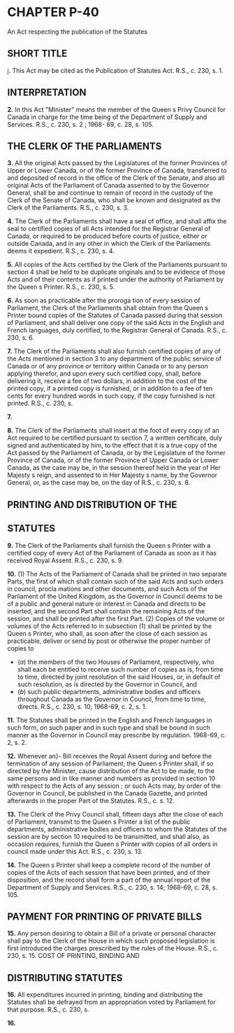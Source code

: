 
# CHAPTER P-40
An Act respecting the publication of the
Statutes

## SHORT TITLE
j. This Act may be cited as the Publication
of Statutes Act. R.S., c. 230, s. 1.

## INTERPRETATION

**2.** In this Act "Minister" means the member
of the Queen s Privy Council for Canada in
charge for the time being of the Department
of Supply and Services. R.S., c. 230, s. 2 ; 1968-
69, c. 28, s. 105.

## THE CLERK OF THE PARLIAMENTS

**3.** All the original Acts passed by the
Legislatures of the former Provinces of Upper
or Lower Canada, or of the former Province
of Canada, transferred to and deposited of
record in the office of the Clerk of the Senate,
and also all original Acts of the Parliament
of Canada assented to by the Governor
General, shall be and continue to remain of
record in the custody of the Clerk of the
Senate of Canada, who shall be known and
designated as the Clerk of the Parliaments.
R.S., c. 230, s. 3.

**4.** The Clerk of the Parliaments shall have
a seal of office, and shall affix the seal to
certified copies of all Acts intended for the
Registrar General of Canada, or required to
be produced before courts of justice, either
or outside Canada, and in any other
in which the Clerk of the Parliaments
deems it expedient. R.S., c. 230, s. 4.

**5.** All copies of the Acts certified by the
Clerk of the Parliaments pursuant to section
4 shall be held to be duplicate originals and
to be evidence of those Acts and of their
contents as if printed under the authority of
Parliament by the Queen s Printer. R.S., c.
230, s. 5.

**6.** As soon as practicable after the proroga
tion of every session of Parliament, the Clerk
of the Parliaments shall obtain from the
Queen s Printer bound copies of the Statutes
of Canada passed during that session of
Parliament, and shall deliver one copy of the
said Acts in the English and French languages,
duly certified, to the Registrar General of
Canada. R.S., c. 230, s. 6.

**7.** The Clerk of the Parliaments shall also
furnish certified copies of any of the Acts
mentioned in section 3 to any department of
the public service of Canada or of any
province or territory within Canada or to any
person applying therefor, and upon every
such certified copy, shall, before delivering it,
receive a fee of two dollars, in addition to the
cost of the printed copy, if a printed copy is
furnished, or in addition to a fee of ten cents
for every hundred words in such copy, if the
copy furnished is not printed. R.S., c. 230, s.

**7.**

**8.** The Clerk of the Parliaments shall insert
at the foot of every copy of an Act required
to be certified pursuant to section 7, a written
certificate, duly signed and authenticated by
him, to the effect that it is a true copy of the
Act passed by the Parliament of Canada, or
by the Legislature of the former Province of
Canada, or of the former Province of Upper
Canada or Lower Canada, as the case may
be, in the session thereof held in the
year of Her Majesty s reign, and assented to
in Her Majesty s name, by the Governor
General, or, as the case may be, on the
day of R.S., c. 230, s. 8.

## PRINTING AND DISTRIBUTION OF THE

## STATUTES

**9.** The Clerk of the Parliaments shall
furnish the Queen s Printer with a certified
copy of every Act of the Parliament of
Canada as soon as it has received Royal
Assent. R.S., c. 230, s. 9.

**10.** (1) The Acts of the Parliament of
Canada shall be printed in two separate Parts,
the first of which shall contain such of the
said Acts and such orders in council, procla
mations and other documents, and such Acts
of the Parliament of the United Kingdom, as
the Governor in Council deems to be of a
public and general nature or interest in
Canada and directs to be inserted, and the
second Part shall contain the remaining Acts
of the session, and shall be printed after the
first Part.
(2) Copies of the volume or volumes of the
Acts referred to in subsection (1) shall be
printed by the Queen s Printer, who shall, as
soon after the close of each session as
practicable, deliver or send by post or
otherwise the proper number of copies to
  * (_a_) the members of the two Houses of
Parliament, respectively, who shall each be
entitled to receive such number of copies as
is, from time to time, directed by joint
resolution of the said Houses, or, in default
of such resolution, as is directed by the
Governor in Council, and
  * (_b_) such public departments, administrative
bodies and officers throughout Canada as
the Governor in Council, from time to time,
directs. R.S., c. 230, s. 10; 1968-69, c. 2, s. 1.

**11.** The Statutes shall be printed in the
English and French languages in such form,
on such paper and in such type and shall be
bound in such manner as the Governor in
Council may prescribe by regulation. 1968-69,
c. 2, s. 2.

**12.** Whenever an}- Bill receives the Royal
Assent during and before the termination of
any session of Parliament, the Queen s Printer
shall, if so directed by the Minister, cause
distribution of the Act to be made, to the
same persons and in like manner and numbers
as provided in section 10 with respect to the
Acts of any session ; or such Acts may, by
order of the Governor in Council, be published
in the Canada Gazette, and printed afterwards
in the proper Part of the Statutes. R.S., c.
s. 12.

**13.** The Clerk of the Privy Council shall,
fifteen days after the close of each
of Parliament, transmit to the Queen s
Printer a list of the public departments,
administrative bodies and officers to whom
the Statutes of the session are by section 10
required to be transmitted, and shall also, as
occasion requires, furnish the Queen s Printer
with copies of all orders in council made
under this Act. R.S., c. 230, s. 13.

**14.** The Queen s Printer shall keep a
complete record of the number of copies of
the Acts of each session that have been
printed, and of their disposition, and the
record shall form a part of the annual report
of the Department of Supply and Services.
R.S., c. 230, s. 14; 1968-69, c. 28, s. 105.

## PAYMENT FOR PRINTING OF PRIVATE BILLS

**15.** Any person desiring to obtain a Bill of
a private or personal character shall pay to
the Clerk of the House in which such proposed
legislation is first introduced the charges
prescribed by the rules of the House. R.S., c.
230, s. 15.
COST OF PRINTING, BINDING AND

## DISTRIBUTING STATUTES

**16.** All expenditures incurred in printing,
binding and distributing the Statutes shall be
defrayed from an appropriation voted by
Parliament for that purpose. R.S., c. 230, s.

**16.**
